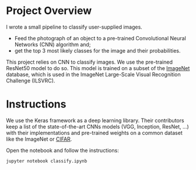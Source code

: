 # Project Overview
I wrote a small pipeline to classify user-supplied images.
* Feed the photograph of an object to a pre-trained Convolutional Neural Networks (CNN) algorithm and;
* get the top 3 most likely classes for the image and their probabilities.  

This project relies on CNN to classify images. We use the pre-trained ResNet50 model to do so. This model is trained on a subset of the [ImageNet](http://www.image-net.org/) database, which is used in the ImageNet Large-Scale Visual Recognition Challenge (ILSVRC).

# Instructions
We use the Keras framework as a deep learning library. Their  contributors keep a list of the state-of-the-art CNNs models (VGG, Inception, ResNet, ...) with their implementations and pre-trained weights on a common dataset like the ImageNet or [CIFAR](https://www.cs.toronto.edu/~kriz/cifar.html). 

Open the notebook and follow the instructions:
```
jupyter notebook classify.ipynb
```
